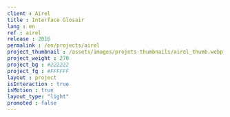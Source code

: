 ```yaml
---
client : Airel
title : Interface Glosair
lang : en
ref : airel
release : 2016
permalink : /en/projects/airel
project_thumbnail : /assets/images/projets-thumbnails/airel_thumb.webp
project_weight : 270
project_bg : #222222
project_fg : #FFFFFF
layout : project
isInteraction : true
isMotion : true
layout_type: "light"
promoted : false
---
```

